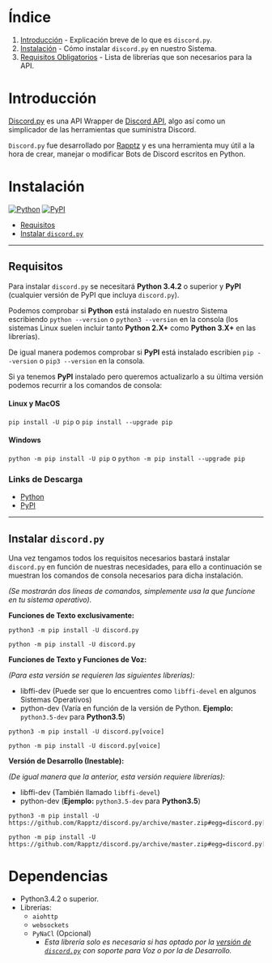 # Índice
1. [Introducción](#introduccion) - Explicación breve de lo que es `discord.py`.
2. [Instalación](#instalacion) - Cómo instalar `discord.py` en nuestro Sistema.
3. [Requisitos Obligatorios](#dependencias) - Lista de librerías que son necesarios para la API.

# Introducción
[Discord.py](https://github.com/Rapptz/discord.py "Discord.py GitHub") es una API Wrapper de [Discord API](https://discordapp.com/developers/docs/intro "Discord API Documentation"), algo así como un simplicador de las herramientas que suministra Discord.

`Discord.py` fue desarrollado por [Rapptz](https://github.com/Rapptz) y es una herramienta muy útil a la hora de crear, manejar o modificar Bots de Discord escritos en Python.

# Instalación
[![Python](https://img.shields.io/badge/Python-3.4.2+-green.svg?style=flat-square)](https://www.python.org/downloads/ "Download Python")
[![PyPI](https://img.shields.io/badge/PyPI-Lastest-blue.svg?style=flat-square)](https://pypi.org/project/pip/ "Download pip")

- [Requisitos](##requisitos)
- [Instalar `discord.py`](##instalar-discord.py)
---
## Requisitos

Para instalar `discord.py` se necesitará **Python 3.4.2** o superior y **PyPI** (cualquier versión de PyPI que incluya `discord.py`).

Podemos comprobar si **Python** está instalado en nuestro Sistema escribiendo `python --version` o `python3 --version` en la consola (los sistemas Linux suelen incluir tanto **Python 2.X+** como **Python 3.X+** en las librerías).

De igual manera podemos comprobar si **PyPI** está instalado escribien `pip --version` o `pip3 --version` en la consola.

Si ya tenemos **PyPI** instalado pero queremos actualizarlo a su última versión podemos recurrir a los comandos de consola:
#### Linux y MacOS
`pip install -U pip` o `pip install --upgrade pip`
#### Windows
`python -m pip install -U pip` o `python -m pip install --upgrade pip`

### Links de Descarga
* [Python](https://www.python.org/downloads/ "Download Python")
* [PyPI](https://pypi.org/project/pip/ "Download PyPI")
---
## Instalar `discord.py`

Una vez tengamos todos los requisitos necesarios bastará instalar `discord.py` en función de nuestras necesidades, para ello a continuación se muestran los comandos de consola necesarios para dicha instalación.

*(Se mostrarán dos líneas de comandos, simplemente usa la que funcione en tu sistema operativo).*

**Funciones de Texto exclusivamente:**
```
python3 -m pip install -U discord.py
```
```
python -m pip install -U discord.py
```

**Funciones de Texto y Funciones de Voz:**

*(Para esta versión se requieren las siguientes librerías):*
* libffi-dev (Puede ser que lo encuentres como `libffi-devel` en algunos Sistemas Operativos)
* python-dev (Varía en función de la versión de Python. **Ejemplo:** `python3.5-dev` para **Python3.5**)
```
python3 -m pip install -U discord.py[voice]
```
```
python -m pip install -U discord.py[voice]
```

**Versión de Desarrollo (Inestable):**

*(De igual manera que la anterior, esta versión requiere librerías):*
* libffi-dev (También llamado `libffi-devel`)
* python-dev (**Ejemplo:** `python3.5-dev` para **Python3.5**)
```
python3 -m pip install -U https://github.com/Rapptz/discord.py/archive/master.zip#egg=discord.py[voice]
```
```
python -m pip install -U https://github.com/Rapptz/discord.py/archive/master.zip#egg=discord.py[voice]
```

# Dependencias
* Python3.4.2 o superior.
* Librerías:
    * `aiohttp`
    * `websockets`
    * `PyNaCl` (Opcional)
        * *Esta librería solo es necesaria si has optado por la [versión de `discord.py`](##instalar-discord.py) con soporte para Voz o por la de Desarrollo.*